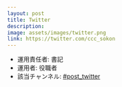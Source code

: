 ```yaml
---
layout: post
title: Twitter
description:
image: assets/images/twitter.png
link: https://twitter.com/ccc_sokon
---
```


- 運用責任者: 書記
- 運用者: 役職者
- 該当チャンネル: [#post_twitter](https://sokon.slack.com/messages/C4ZJWNHUK/)